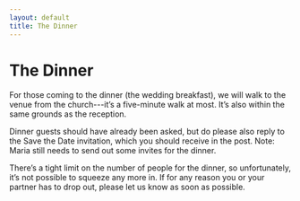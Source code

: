 ```yaml
---
layout: default
title: The Dinner
---
```


# **The Dinner**
For those coming to the dinner (the wedding breakfast), we will walk to the venue from the church---it’s a five-minute walk at most. It’s also within the same grounds as the reception.

Dinner guests should have already been asked, but do please also reply to the Save the Date invitation, which you should receive in the post. Note: Maria still needs to send out some invites for the dinner.

There’s a tight limit on the number of people for the dinner, so unfortunately, it’s not possible to squeeze any more in. If for any reason you or your partner has to drop out, please let us know as soon as possible.
